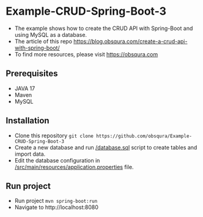 # Example-CRUD-Spring-Boot-3
- The example shows how to create the CRUD API with Spring-Boot and using MySQL as a database.
- The article of this repo https://blog.obsqura.com/create-a-crud-api-with-spring-boot/
- To find more resources, please visit https://obsqura.com

## Prerequisites
- JAVA 17
- Maven
- MySQL

## Installation
- Clone this repository `git clone https://github.com/obsqura/Example-CRUD-Spring-Boot-3`
- Create a new database and run [/database.sql](/database.sql) script to create tables and import data.
- Edit the database configuration in [/src/main/resources/application.properties](/src/main/resources/application.properties) file.

## Run project

- Run project `mvn spring-boot:run`
- Navigate to http://localhost:8080